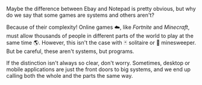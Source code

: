 Maybe the difference between Ebay and Notepad is pretty obvious, but why do we say that some games are systems and others aren't?

Because of their complexity! Online games :cloud:, like _Fortnite_ and _Minecraft_, must allow thousands of people in different parts of the world to play at the same time :earth_americas:. However, this isn't the case with :black_joker: solitaire or :triangular_flag_on_post: minesweeper. But be careful, these aren't systems, but programs.

If the distinction isn't always so clear, don't worry. Sometimes, desktop or mobile applications are just the front doors to big systems, and we end up calling both the whole and the parts the same way.